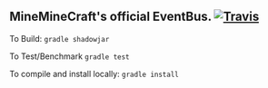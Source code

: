 
## MineMineCraft's official EventBus. [![Travis](https://img.shields.io/travis/MiniMineCraft/MiniBus.svg)](https://travis-ci.org/MiniMineCraft/MiniBus)

To Build: `gradle shadowjar`

To Test/Benchmark `gradle test`

To compile and install locally: `gradle install`
